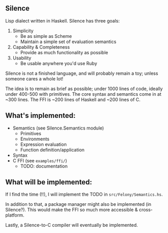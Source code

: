 ## Silence

Lisp dialect written in Haskell. Silence has three goals:

1. Simplicity
	- Be as simple as Scheme
	- Maintain a simple set of evaluation semantics
2. Capability & Completeness
	- Provide as much functionality as possible
3. Usability
	- Be usable anywhere you'd use Ruby

Silence is not a finished language, and will probably remain a toy; unless someone cares a whole lot!

The idea is to remain as brief as possible; under 1000 lines of code, ideally under 400-500 with primitives. The core syntax and semantics come in at ~300 lines. The FFI is ~200 lines of Haskell and ~200 lines of C.

## What's implemented:

- Semantics (see Silence.Semantics module)
	- Primitives
	- Environments
	- Expression evaluation
	- Function definition/application
- Syntax
- C FFI (see `examples/ffi/`)
	- TODO: documentation

## What will be implemented:

If I find the time (!!), I will implement the TODO in `src/Felony/Semantics.hs`.

In addition to that, a package manager might also be implemented (in Silence?). This would make the FFI so much more accessible & cross-platform.

Lastly, a Silence-to-C compiler will eventually be implemented.